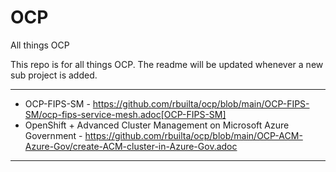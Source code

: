 # OCP
All things OCP

This repo is for all things OCP. The readme will be updated whenever a new sub project is added.

---

- OCP-FIPS-SM - https://github.com/rbuilta/ocp/blob/main/OCP-FIPS-SM/ocp-fips-service-mesh.adoc[OCP-FIPS-SM]
- OpenShift + Advanced Cluster Management on Microsoft Azure Government - https://github.com/rbuilta/ocp/blob/main/OCP-ACM-Azure-Gov/create-ACM-cluster-in-Azure-Gov.adoc


---
